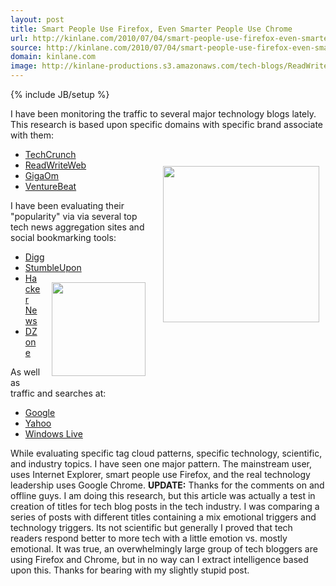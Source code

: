 ```yaml
---
layout: post
title: Smart People Use Firefox, Even Smarter People Use Chrome
url: http://kinlane.com/2010/07/04/smart-people-use-firefox-even-smarter-people-use-chrome/
source: http://kinlane.com/2010/07/04/smart-people-use-firefox-even-smarter-people-use-chrome/
domain: kinlane.com
image: http://kinlane-productions.s3.amazonaws.com/tech-blogs/ReadWriteWeb.PNG
---
```

{% include JB/setup %}<p><!DOCTYPE html PUBLIC "-//W3C//DTD XHTML 1.0 Transitional//EN"
    "http://www.w3.org/TR/xhtml1/DTD/xhtml1-transitional.dtd">
<html xmlns="http://www.w3.org/1999/xhtml">
  <head>
    <title></title>
  </head>
  <body>
    I have been monitoring the traffic to several major technology blogs lately. This research is based upon specific domains with specific brand associate with them:
    <ul class="mainlist">
      <li>
        <a href="http://techcrunch.com/" target="_blank">TechCrunch</a>
      </li>
      <li style="list-style: none">
        <img class="alignnone" style="padding: 10px;" title="ReadWriteWeb" src="http://kinlane-productions.s3.amazonaws.com/tech-blogs/ReadWriteWeb.PNG" alt="" width="250" align="right" />
      </li>
      <li>
        <a href="http://readwriteweb.com/" target="_blank">ReadWriteWeb</a>
      </li>
      <li>
        <a href="http://gigaom.com/" target="_blank">GigaOm</a>
      </li>
      <li>
        <a href="http://venturebeat.com/" target="_blank">VentureBeat</a>
      </li>
    </ul>I have been evaluating their "popularity" via via several top tech news aggregation sites and social bookmarking tools:
    <ul class="mainlist">
      <li>
        <a href="http://www.digg.com">Digg</a>
      </li>
      <li>
        <a href="http://www.stumbleupon.com/discover/activity/" target="_blank">StumbleUpon</a><img class="alignnone" style="padding: 15px;" title="StumbleUpon" src=
        "http://kinlane-productions.s3.amazonaws.com/social-bookmarking/stumbleupon.jpg" alt="" width="150" align="right" />
      </li>
      <li>
        <a href="http://news.ycombinator.com/" target="_blank">Hacker News</a>
      </li>
      <li>
        <a href="http://news.ycombinator.com/" target="_blank">DZone</a>
      </li>
    </ul>As well as traffic and searches at:
    <ul class="mainlist">
      <li>
        <a href="http://www.google.com">Google</a>
      </li>
      <li>
        <a href="http://www.ayhoo.com">Yahoo</a>
      </li>
      <li>
        <a href="http://www.live.com">Windows Live</a>
      </li>
    </ul>While evaluating specific tag cloud patterns, specific technology, scientific, and industry topics. I have seen one major pattern. The mainstream user, uses Internet Explorer, smart people
    use Firefox, and the real technology leadership uses Google Chrome. <strong>UPDATE:</strong> Thanks for the comments on and offline guys. I am doing this research, but this article was actually a
    test in creation of titles for tech blog posts in the tech industry. I was comparing a series of posts with different titles containing a mix emotional triggers and technology triggers. Its not
    scientific but generally I proved that tech readers respond better to more tech with a little emotion vs. mostly emotional. It was true, an overwhelmingly large group of tech bloggers are using
    Firefox and Chrome, but in no way can I extract intelligence based upon this. Thanks for bearing with my slightly stupid post.
  </body>
</html></p>
